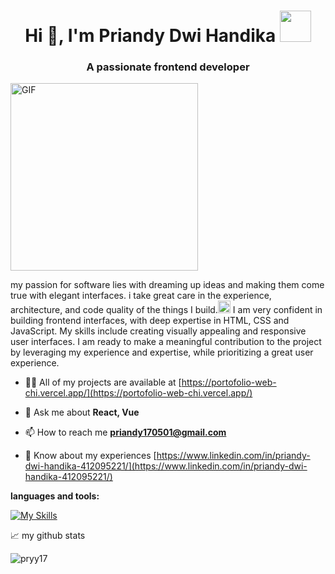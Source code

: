 <h1 align="center">Hi 👋, I'm Priandy Dwi Handika <img src="https://media.giphy.com/media/mGcNjsfWAjY5AEZNw6/giphy.gif" width="50"></h1>
<h3 align="center">A passionate frontend developer</h3>
<img align="center" alt="GIF" src="https://github.com/abhisheknaiidu/abhisheknaiidu/blob/master/code.gif?raw=true" width="300" />

my passion for software lies with dreaming up ideas and making them come true with elegant interfaces. i take great care in the experience, architecture, and code quality of the things I build.<img src="https://media.giphy.com/media/v1.Y2lkPTc5MGI3NjExNzlvcHlheGpteDh5NGxrZ2ZtNGJqd3V1c29mMWdyYW5ta21objBsaSZlcD12MV9pbnRlcm5hbF9naWZfYnlfaWQmY3Q9cw/hvE0PhVAnGQAo/giphy.gif" width="20"> I am very confident in building frontend interfaces, with deep expertise in HTML, CSS and JavaScript. My skills include creating visually appealing and responsive user interfaces. I am ready to make a meaningful contribution to the project by leveraging my experience and expertise, while prioritizing a great user experience.

- 👨‍💻 All of my projects are available at [https://portofolio-web-chi.vercel.app/](https://portofolio-web-chi.vercel.app/)

- 💬 Ask me about **React, Vue**

- 📫 How to reach me **priandy170501@gmail.com**

- 📄 Know about my experiences [https://www.linkedin.com/in/priandy-dwi-handika-412095221/](https://www.linkedin.com/in/priandy-dwi-handika-412095221/)

**languages and tools:**  

[![My Skills](https://skillicons.dev/icons?i=react,vue,figma,nextjs,nodejs,bootstrap,tailwind,ts,js,html,css,mysql,postman,prisma,stackoverflow,styledcomponents,vercel,visualstudio,apollo,git&perline=3)](https://skillicons.dev)

📈 my github stats

<p align="left"> <img src="https://github-readme-stats.vercel.app/api?username=pryy17&show_icons=true&theme=gotham" alt="pryy17" />



